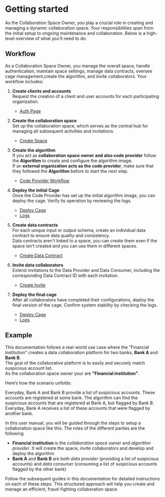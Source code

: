 # Getting started

As the Collaboration Space Owner, you play a crucial role in creating and managing a dynamic collaboration space. Your responsibilities span from the initial setup to ongoing maintenance and collaboration. Below is a high-level overview of what you’ll need to do:

## Workflow

As a Collaboration Space Owner, you manage the overall space, handle authentication, maintain space settings, manage data contracts, oversee cage management,create the algorithm, and invite collaborators. Your workflow includes:

1. **Create clients and accounts**  
   Request the creation of a client and user accounts for each participating organization.

   - [Auth Page](/docs/user-manual/collaboration-space-owner/auth)

2. **Create the collaboration space**  
   Set up the collaboration space, which serves as the central hub for managing all subsequent activities and invitations.

   - [Create Space](/docs/user-manual/collaboration-space-owner/space-management/create-space)

3. **Create the algorithm**  
   If you act as **collaboration space owner and also code provider** follow the **Algorithm** to create and configure the algorithm image.  
   If an **external organization acts as the code provider**, make sure that they followed the **Algorithm** before to start the next step.

   - [Code Provider Workflow](/docs/user-manual/code-provider/intro)

4. **Deploy the initial Cage**  
   Once the Code Provider has set up the initial algorithm image, you can deploy the cage. Verify its operation by reviewing the logs.

   - [Deploy Cage](/docs/user-manual/collaboration-space-owner/cage-management/deploy-cage)
   - [Logs](/docs/user-manual/collaboration-space-owner/cage-management/logs)

5. **Create data contracts**  
   For each unique input or output schema, create an individual data contract to ensure data quality and consistency.  
   Data contracts aren't linked to a space, you can create them even if the space isn't created and you can use them in different spaces.

   - [Create Data Contract](/docs/user-manual/collaboration-space-owner/data-contract-management/create-data-contract)

6. **Invite data collaborators**  
   Extend invitations to the Data Provider and Data Consumer, including the corresponding Data Contract ID with each invitation.

   - [Create Invite](/docs/user-manual/collaboration-space-owner/invite-collaborator/create-invite)

7. **Deploy the final cage**  
   After all collaborators have completed their configurations, deploy the final version of the cage. Confirm system stability by checking the logs.
   - [Deploy Cage](/docs/user-manual/collaboration-space-owner/cage-management/deploy-cage)
   - [Logs](/docs/user-manual/collaboration-space-owner/cage-management/logs)

## Example

This documentation follows a real-world use case where the "Financial Institution" creates a data collaboration platform for two banks, **Bank A** and **Bank B**.  
The goal of the collaborative platform is to easily and securely match suspicious account list.  
As the collaboration space owner your are **"Financial institution"**.

Here’s how the scenario unfolds:

Everyday, Bank A and Bank B provide a list of suspicious accounts. These accounts are registered at some bank. The algorithm can find the suspicious accounts that are registered at Bank A, but flagged by Bank B. Everyday, Bank A receives a list of these accounts that were flagged by another bank.

In this user manual, you will be guided through the steps to setup a collaboration space like this. The roles of the different parties are the following

- **Financial institution** is the _collaboration space owner_ and _algorithm provider_. It will create the space, invite collaborators and develop and deploy the algorithm
- **Bank A** and **Bank B** are both _data provider_ (providing a list of suspicious accounts) and _data consumer_ (consuming a list of suspicious accounts flagged by the other bank)

Follow the subsequent guides in this documentation for detailed instructions on each of these steps. This structured approach will help you create and manage an efficient, fraud-fighting collaboration space.
